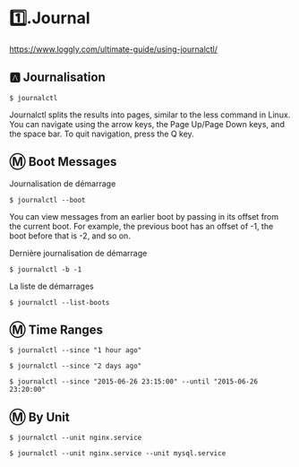 # :one:.Journal


https://www.loggly.com/ultimate-guide/using-journalctl/

## :a: Journalisation

```
$ journalctl
```



Journalctl splits the results into pages, similar to the less command in Linux. You can navigate using the arrow keys, the Page Up/Page Down keys, and the space bar. To quit navigation, press the Q key.


## :m: Boot Messages

Journalisation de démarrage

```
$ journalctl --boot
```

You can view messages from an earlier boot by passing in its offset from the current boot. For example, the previous boot has an offset of -1, the boot before that is -2, and so on.

Dernière journalisation de démarrage

```
$ journalctl -b -1
```
La liste de démarrages

```
$ journalctl --list-boots
```

## :m: Time Ranges

```
$ journalctl --since "1 hour ago"
```

```
$ journalctl --since "2 days ago"
```

```
$ journalctl --since "2015-06-26 23:15:00" --until "2015-06-26 23:20:00"
```

## :m: By Unit

```
$ journalctl --unit nginx.service
```

```
$ journalctl --unit nginx.service --unit mysql.service
```
